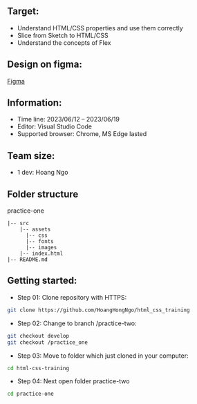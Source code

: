 ## Target:

- Understand HTML/CSS properties and use them correctly
- Slice from Sketch to HTML/CSS
- Understand the concepts of Flex

## Design on figma:

[Figma](https://www.figma.com/file/IIuOoltZECPBNR3MkcEce5/)

## Information:

- Time line: 2023/06/12 – 2023/06/19
- Editor: Visual Studio Code
- Supported browser: Chrome, MS Edge lasted

## Team size:

- 1 dev: Hoang Ngo

## Folder structure

practice-one

```
|-- src
    |-- assets
      |-- css
      |-- fonts
      |-- images
    |-- index.html
|-- README.md
```

## Getting started:

- Step 01: Clone repository with HTTPS:

```bash
git clone https://github.com/HoangHongNgo/html_css_training
```

- Step 02: Change to branch /practice-two:

```bash
git checkout develop
git checkout /practice_one
```

- Step 03: Move to folder which just cloned in your computer:

```bash
cd html-css-training
```

- Step 04: Next open folder practice-two

```bash
cd practice-one
```
